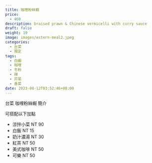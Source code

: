 ```yaml
---
title: 咖哩粉絲蝦
price:
  - 460
description: braised prawn & Chinese vermicelli with curry sauce
draft: false
weight: 19
image: images/estern-meal2.jpeg
categories:
  - 台菜
  - 預定
tags:
  - 白蝦
  - 咖哩
  - 冬粉
  - 辣
  - 芹菜
  - 香菜
date: 2023-08-12T03:52:46+08:00
---
```


台菜 咖哩粉絲蝦 簡介

可搭配以下加點

- 涼拌小菜  NT 90
- 白飯 NT 15
- 奶汁濃湯 NT 30
- 紅茶  NT 50
- 美式咖啡 NT 50
- 可樂 NT 50
